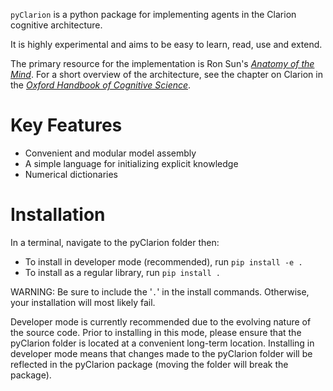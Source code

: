 `pyClarion` is a python package for implementing agents in the Clarion cognitive architecture.

It is highly experimental and aims to be easy to learn, read, use and extend.

The primary resource for the implementation is Ron Sun's [*Anatomy of the Mind*](https://oxford.universitypressscholarship.com/view/10.1093/acprof:oso/9780199794553.001.0001/acprof-9780199794553). For a short overview of the architecture, see the chapter on Clarion in the [*Oxford Handbook of Cognitive Science*](https://www.oxfordhandbooks.com/view/10.1093/oxfordhb/9780199842193.001.0001/oxfordhb-9780199842193). 

# Key Features

- Convenient and modular model assembly
- A simple language for initializing explicit knowledge  
- Numerical dictionaries

# Installation

In a terminal, navigate to the pyClarion folder then:

- To install in developer mode (recommended), run
```pip install -e .```
- To install as a regular library, run
```pip install .```

WARNING: Be sure to include the '`.`' in the install commands. Otherwise, your installation will most likely fail.

Developer mode is currently recommended due to the evolving nature of the source code. Prior to installing in this mode, please ensure that the pyClarion folder is located at a convenient long-term location. Installing in developer mode means that changes made to the pyClarion folder will be reflected in the pyClarion package (moving the folder will break the package).